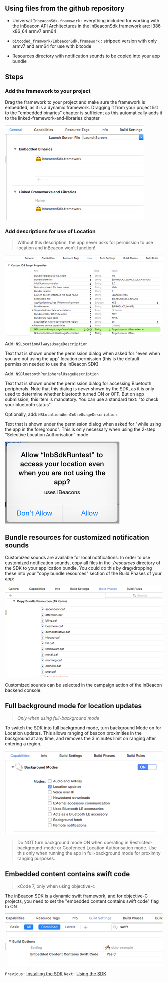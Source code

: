 ## Using files from the github repository

- Universal `InbeaconSdk.framework` : everything included for working with the inBeacon API Architectures in the inBeaconSdk framework are: i386 x86_64 armv7 arm64

- `bitcoded_framwork/InbeaconSdk.framework` : stripped version with only armv7 and arm64 for use with bitcode

- Resources directory with notification sounds to be copied into your app bundle

## Steps

### Add the framework to your project

Drag the framework to your project and make sure the framework is embedded, as it is a dynamic framework. Dragging it from your project list to the "embedded binaries" chapter is sufficient as this automatically adds it to the linked-framework-and-libraries chapter

  ![image alt text](image_9.png)

### Add descriptions for use of Location
>Without this description, the app never asks for permission to use location and inBeacon won’t function!

![image alt text](image_10.png)

Add: `NSLocationAlwaysUsageDescription`   

Text that is shown under the permission dialog when asked for "even when you are not using the app" location permission (this is the default permission needed to use the inBeacon SDK)

Add: `NSBluetoothPeripheralUsageDescription`
  
  Text that is shown under the permission dialog for accessing Bluetooth peripherals. Note that this dialog is *never* shown by the SDK, as it is only used to determine whether bluetooth turned ON or OFF. But on app submission, this item is mandatory. You can use a standard text: "to check your bluetooth status"

Optionally, add: `NSLocationWhenInUseUsageDescription`

Text that is shown under the permission dialog when asked for "while using the app in the foreground". This is only necessary when using the 2-step “Selective Location Authorisation” mode.

![image alt text](image_11.png)

## Bundle resources for customized notification sounds

Customized sounds are available for local notifications. In order to use customized notification sounds, copy all files in the *./resources* directory of the SDK to your application bundle. You could do this by drag/dropping these into your "copy bundle resources" section of the Build Phases of your app:

![image alt text](image_12.png)

Customized sounds can be selected in the campaign action of the inBeacon backend console.

## Full background mode for location updates 
>*Only when using full-background mode*

To switch the SDK into full background mode, turn background Mode on for Location updates. This allows ranging of beacon proximities in the background at any time, and removes the 3 minutes limit on ranging after entering a region.

  ![image alt text](image_13.png)

>Do NOT turn background mode ON when operating in Restricted-background-mode or Geofenced Location Authorisation mode. Use this only when running the app in full-background mode for proximity ranging purposes.


## Embedded content contains swift code
>xCode 7, only when using objective-c

The inBeacon SDK is a dynamic swift framework, and for objective-C projects, you need to set the "embedded content contains swift code" flag to ON

![image alt text](image_14.png)

`Previous:` [Installing the SDK](installing-the-sdk.md)   `Next:` [Using the SDK](using-the-sdk.md)
